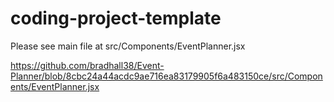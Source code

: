 # coding-project-template

Please see main file at src/Components/EventPlanner.jsx

https://github.com/bradhall38/Event-Planner/blob/8cbc24a44acdc9ae716ea83179905f6a483150ce/src/Components/EventPlanner.jsx
